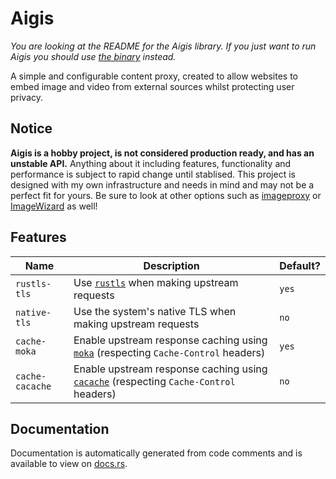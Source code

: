 # Aigis

*You are looking at the README for the Aigis library. If you just want to run Aigis you should use [the binary](https://crates.io/crates/aigis-bin) instead.*

A simple and configurable content proxy, created to allow websites to embed image and video from external sources whilst protecting user privacy.

## Notice

**Aigis is a hobby project, is not considered production ready, and has an unstable API.** Anything about it including features, functionality and performance is subject to rapid change until stablised. This project is designed with my own infrastructure and needs in mind and may not be a perfect fit for yours. Be sure to look at other options such as [imageproxy](https://github.com/willnorris/imageproxy) or [ImageWizard](https://github.com/usercode/ImageWizard) as well!

## Features

| Name            | Description                                                                                                                 | Default? |
| --------------- | --------------------------------------------------------------------------------------------------------------------------- | -------- |
| `rustls-tls`    | Use [`rustls`](https://github.com/rustls/rustls) when making upstream requests                                              | `yes`    |
| `native-tls`    | Use the system's native TLS when making upstream requests                                                                   | `no`     |
| `cache-moka`    | Enable upstream response caching using [`moka`](https://github.com/moka-rs/moka) (respecting `Cache-Control` headers)       | `yes`    |
| `cache-cacache` | Enable upstream response caching using [`cacache`](https://github.com/zkat/cacache-rs) (respecting `Cache-Control` headers) | `no`     |

## Documentation

Documentation is automatically generated from code comments and is available to view on [docs.rs](https://docs.rs/releases/search?query=aigis).
